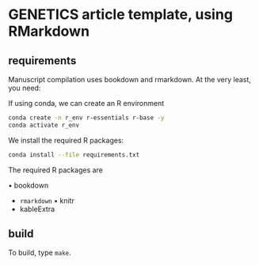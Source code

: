 # GENETICS article template, using RMarkdown

## requirements

Manuscript compilation uses bookdown and rmarkdown. At the very least, you need:

If using conda, we can create an R environment
```sh
conda create -n r_env r-essentials r-base -y
conda activate r_env
```

We install the required R packages:
```sh
conda install --file requirements.txt
```

The required R packages are

• bookdown
* `rmarkdown`
• knitr
* kableExtra

## build

To build, type `make`.
